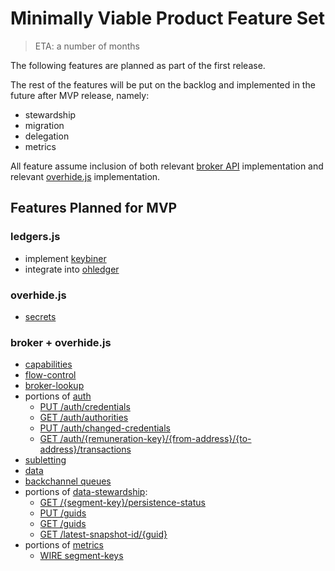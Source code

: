# Minimally Viable Product Feature Set

> ETA: a number of months

The following features are planned as part of the first release.

The rest of the features will be put on the backlog and implemented in the future after MVP release, namely:

* stewardship
* migration
* delegation
* metrics

All feature assume inclusion of both relevant [broker API](https://overhide.github.io/overhide/docs/broker.html) implementation and relevant [overhide.js](overhide.js.md) implementation.

## Features Planned for MVP

### ledgers.js

* implement [keybiner](glossary.md#keybiner--keyrings)
* integrate into [ohledger](https://ohledger.com)

### overhide.js

* [secrets](glossary.md#secrets)

### broker + overhide.js

* [capabilities](https://overhide.github.io/overhide/docs/broker.html#tag-capabilities)
* [flow-control](https://overhide.github.io/overhide/docs/broker.html#tag-flow-control)
* [broker-lookup](https://overhide.github.io/overhide/docs/broker.html#tag-broker-lookup)
* portions of [auth](https://overhide.github.io/overhide/docs/broker.html#tag-auth)
    * [PUT /auth/credentials](https://overhide.github.io/overhide/docs/broker.html#operation--auth-credentials-put)
    * [GET /auth/authorities](https://overhide.github.io/overhide/docs/broker.html#operation--auth-authorities-get)
    * [PUT /auth/changed-credentials](https://overhide.github.io/overhide/docs/broker.html#operation--auth-changed-credentials-put)
    * [GET /auth/{remuneration-key}/{from-address}/{to-address}/transactions](https://overhide.github.io/overhide/docs/broker.html#operation--auth--remuneration-key---from-address---to-address--transactions-get)
* [subletting](https://overhide.github.io/overhide/docs/broker.html#tag-subletting)
* [data](https://overhide.github.io/overhide/docs/broker.html#tag-data)
* [backchannel queues](https://overhide.github.io/overhide/docs/broker.html#operation-post-message-WIRE)
* portions of [data-stewardship](https://overhide.github.io/overhide/docs/broker.html#tag-data-stewardship):
    * [GET /{segment-key}/persistence-status](https://overhide.github.io/overhide/docs/broker.html#operation---segment-key--persistence-status-get)
    * [PUT /guids](https://overhide.github.io/overhide/docs/broker.html#operation--guids-put)
    * [GET /guids](https://overhide.github.io/overhide/docs/broker.html#operation--guids-get)
    * [GET /latest-snapshot-id/{guid}](https://overhide.github.io/overhide/docs/broker.html#operation--latest-snapshot-id--guid--get)
* portions of [metrics](https://overhide.github.io/overhide/docs/broker.html#tag-metrics)
    * [WIRE segment-keys](https://overhide.github.io/overhide/docs/broker.html#operation-segment-keys-WIRE)